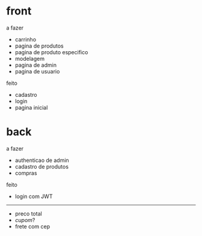 # front

a fazer

* carrinho
* pagina de produtos
* pagina de produto especifico
* modelagem
* pagina de admin
* pagina de usuario

feito

* cadastro
* login
* pagina inicial

# back

a fazer

* authenticao de admin
* cadastro de produtos
* compras

feito

* login com JWT


***
* preco total
* *cupom*?
* frete com cep


